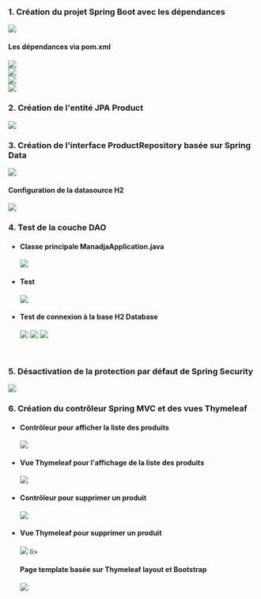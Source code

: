 <h3>1. Création du projet Spring Boot avec les dépendances</h3>
<img src="captures/InitializeProject.png">
<br/>

<h4>Les dépendances via pom.xml</h4>
<img src="captures/pomXML01.png">
<br/>
<img src="captures/pomXML02.png">
<br/>
<img src="captures/pomXML03.png">
<br/>
<img src="captures/pomXML04.png">
<br/>
<h3>2. Création de l'entité JPA Product</h3>
<img src="captures/JPAProduct.png">
<br/>
<h3>3. Création de l'interface ProductRepository basée sur Spring Data</h3>
<img src="captures/ProductRepository.png">
<br/>
<h4>Configuration de la datasource H2</h4>
<img src="captures/application-properties.png">
<br/>
<h3>4. Test de la couche DAO</h3>
<ul>
<li><h4>Classe principale ManadjaApplication.java</h4></li>
<img src="captures/TestDao.png">
<li><h4>Test</h4></li>
<img src="captures/Test.png">
<li><h4>Test de connexion à la base H2 Database</h4></li>
<img src="captures/connexion-H2.png">
<img src="captures/conx.png">
<img src="captures/Test-enregistrements.png">
</ul>
<br/>
<h3>5. Désactivation de la protection par défaut de Spring Security</h3>
<img src="captures/Desactivation-protection-Spring-Security.png">
<br>
<h3>6. Création du contrôleur Spring MVC et des vues Thymeleaf</h3>
<ul>
<li><h4>Contrôleur pour afficher la liste des produits</h4></li>
<img src="captures/Controleur-Afficher-Produits.png">
<li><h4>Vue Thymeleaf pour l'affichage de la liste des produits</h4></li>
<img src="captures/vueThymeleafAfficherProduits.png">
<li><h4>Contrôleur pour supprimer un produit</h4></li>
<img src="captures/supprimerProduitControleur.png">
<li><h4>Vue Thymeleaf pour supprimer un produit</h4></li>
<img src="captures/vueThymeleafSupprimerProd.png">
li><h4>Page template basée sur Thymeleaf layout et Bootstrap</h4></li>
<img src="captures/pageTemplateThymeleafBootstrap.png">
</ul>
